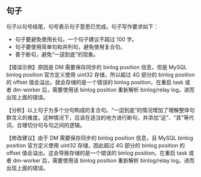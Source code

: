 ## 句子

句子以句号结尾，句号表示句子意思已完成。句子写作要求如下：

- 句子要避免使用长句。一个句子建议不超过 100 字。
- 句子要使用简单句和并列句，避免使用复合句。
- 善于断句，避免“一逗到底”的现象。

【错误示例】原因是 DM 需要保存同步的 binlog position 信息，但是 MySQL binlog position 官方定义使用 uint32 存储，所以超过 4G 部分的 binlog position 的 offset 值会溢出，就会存储的是一个错误的 binlog position，在重启 task 或者 dm-worker 后，需要使用该 binlog position 重新解析 binlog/relay log，进而出现上面的错误。

【分析】以上句子为多个分句构成的复合句。“一逗到底”的情况增加了理解整体句群含义的难度。这种情况下，应该在适当的地方进行断句，并添加“这”、“其”等代词，合理切分句与句之间的逻辑。

【修改建议】由于 DM 需要保存同步的 binlog position 信息，且 MySQL binlog position 官方定义使用 uint32 存储，因此超过 4G 部分的 binlog position 的 offset 值会溢出。这会导致存储的是一个错误的 binlog position。在重启 task 或者 dm-worker 后，需要使用该 binlog position 重新解析 binlog/relay log，进而出现上面的错误。
